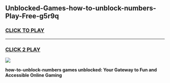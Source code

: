 
## Unblocked-Games-how-to-unblock-numbers-Play-Free-g5r9q
<h3>
<a href="https://premium76.site?title=how-to-unblock-numbers&ref=21A">CLICK TO PLAY</a></h3>
<hr>

<h3>
<a href="https://premium76.site?title=how-to-unblock-numbers&ref=21A">CLICK 2 PLAY</a>
  
</h3>

<a href="https://premium76.site?title=how-to-unblock-numbers&ref=21A"><img src="https://clearcache.store/games.png"></a>


**how-to-unblock-numbers games unblocked: Your Gateway to Fun and Accessible Online Gaming**
